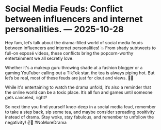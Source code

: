 # Social Media Feuds: Conflict between influencers and internet personalities. — 2025-10-28

Hey fam, let’s talk about the drama-filled world of social media feuds between influencers and internet personalities! 💥 From shady subtweets to full-on exposé videos, these conflicts bring the popcorn-worthy entertainment we all secretly love.

Whether it's a makeup guru throwing shade at a fashion blogger or a gaming YouTuber calling out a TikTok star, the tea is always piping hot. But let’s be real, most of these feuds are just for clout and views. 🍵👀

While it's entertaining to watch the drama unfold, it’s also a reminder that the online world can be a toxic place. It’s all fun and games until someone gets canceled, right?

So next time you find yourself knee-deep in a social media feud, remember to take a step back, sip some tea, and maybe consider spreading positivity instead of drama. Stay woke, stay fabulous, and remember to unfollow the negativity! ✌️💖 #NoMoreDrama